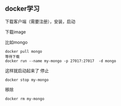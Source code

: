 ## docker学习

下载客户端（需要注册），安装，启动

下载image

比如mongo
```shell
docker pull mongo
等待下载
docker run --name my-mongo -p 27017:27017  -d mongo
```
这样就启动起来了
停止
```shell
docker stop my-mongo
```
移除
```shell
docker rm my-mongo
```
